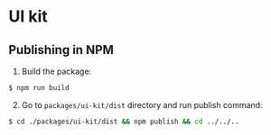 # UI kit

## Publishing in NPM

1. Build the package:

```bash
$ npm run build
```

2. Go to `packages/ui-kit/dist` directory and run publish command:

```bash
$ cd ./packages/ui-kit/dist && npm publish && cd ../../..
```

